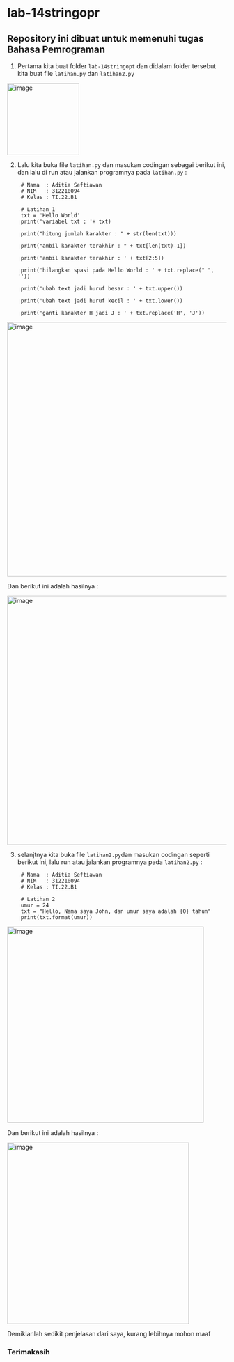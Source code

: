 # lab-14stringopr

## Repository ini dibuat untuk memenuhi tugas Bahasa Pemrograman

1. Pertama kita buat folder `lab-14stringopt` dan didalam folder tersebut kita buat file `latihan.py` dan `latihan2.py`

<img width="165" alt="image" src="https://user-images.githubusercontent.com/115475348/212919948-4a90f2f0-3f45-44aa-8282-7f855ce07311.png">

2. Lalu kita buka file `latihan.py` dan masukan codingan sebagai berikut ini, dan lalu di run atau jalankan programnya pada `latihan.py` :

        # Nama  : Aditia Seftiawan
        # NIM   : 312210094
        # Kelas : TI.22.B1

        # Latihan 1
        txt = 'Hello World'
        print('variabel txt : '+ txt)

        print("hitung jumlah karakter : " + str(len(txt)))

        print("ambil karakter terakhir : " + txt[len(txt)-1])

        print('ambil karakter terakhir : ' + txt[2:5])

        print('hilangkan spasi pada Hello World : ' + txt.replace(" ", ''))

        print('ubah text jadi huruf besar : ' + txt.upper())

        print('ubah text jadi huruf kecil : ' + txt.lower())

        print('ganti karakter H jadi J : ' + txt.replace('H', 'J'))
        
<img width="584" alt="image" src="https://user-images.githubusercontent.com/115475348/212921745-eacc6654-a5f5-4693-aa8e-99e88919a812.png">
        
Dan berikut ini adalah hasilnya :
        
<img width="572" alt="image" src="https://user-images.githubusercontent.com/115475348/212922006-0e771aae-8824-4f80-856d-81bbe5f85fc0.png">
        
3. selanjtnya kita buka file `latihan2.py`dan masukan codingan seperti berikut ini, lalu run atau jalankan programnya pada `latihan2.py` :
        
        # Nama  : Aditia Seftiawan
        # NIM   : 312210094
        # Kelas : TI.22.B1

        # Latihan 2
        umur = 24
        txt = "Hello, Nama saya John, dan umur saya adalah {0} tahun"
        print(txt.format(umur))
        
<img width="451" alt="image" src="https://user-images.githubusercontent.com/115475348/212923135-bbbb0619-df2e-4afd-9e71-b9886a6c8d87.png">

Dan berikut ini adalah hasilnya :

<img width="417" alt="image" src="https://user-images.githubusercontent.com/115475348/212923349-c64ca59f-b13f-4449-bdb9-7a65dc6fe785.png">

Demikianlah sedikit penjelasan dari saya, kurang lebihnya mohon maaf

### Terimakasih


